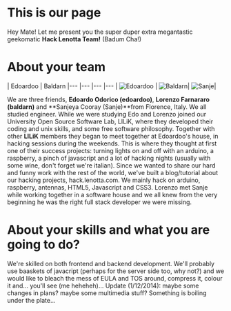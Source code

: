 This is our page
================

Hey Mate! Let me present you the super duper extra megantastic geekomatic **Hack Lenotta Team!** (Badum Cha!)

About your team
===========================

| Edoardoo | Baldarn 
|--- |--- |--- |---
| ![Edoardoo](https://pbs.twimg.com/profile_images/378800000628549804/0fa3b62a9437d0d6271ffa893c59453c_400x400.png) | ![Baldarn](https://pbs.twimg.com/profile_images/378800000849480405/be5e58e35437e4ee5154010d0031e696_400x400.jpeg)| ![Sanje](http://i.imgur.com/XjUc40I.jpg)|

We are three friends, **Edoardo Odorico (edoardoo)**,  **Lorenzo Farnararo (baldarn)**  and **Sanjeya Cooray (Sanje)**from Florence, Italy. We all studied engineer. While we were studying Edo and Lorenzo joined our University Open Source Software Lab, LILiK, where they developed their coding and unix skills, and some free software philosophy. 
Together with other **LILiK** members they began to meet together at Edoardoo's house, in hacking sessions during the weekends. This is where they thought at first one of their success projects: turning lights on and off with an arduino, a raspberry, a pinch of javascript and a lot of hacking nights (usually with some wine, don't forget we're italian). Since we wanted to share our hard and funny work with the rest of the world, we've built a blog/tutorial about our hacking projects, hack.lenotta.com. We mainly hack on arduino, raspberry, antennas, HTML5, Javascript and CSS3. 
Lorenzo met Sanje while working together in a software house and we all knew from the very beginning he was the right full stack developer we were missing.


About your skills and what you are going to do?
=======
We're skilled on both frontend and backend development. We'll probably use baaskets of javacript (perhaps for the server side too, why not?) and we would like to bleach the mess of EULA and TOS around, compress it, colour it and... you'll see (me heheheh)...
Update (1/12/2014): maybe some changes in plans? maybe some multimedia stuff? Something is boiling under the plate...

